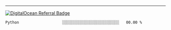 ---
[![DigitalOcean Referral Badge](https://web-platforms.sfo2.digitaloceanspaces.com/WWW/Badge%203.svg)](https://www.digitalocean.com/?refcode=37fa54d82492&utm_campaign=Referral_Invite&utm_medium=Referral_Program&utm_source=badge)

<!--START_SECTION:waka-->

```text
Python                   ░░░░░░░░░░░░░░░░░░░░░░░░░   00.00 %
```

<!--END_SECTION:waka-->


[linkedin]: https://www.linkedin.com/in/mohamed-elh/

